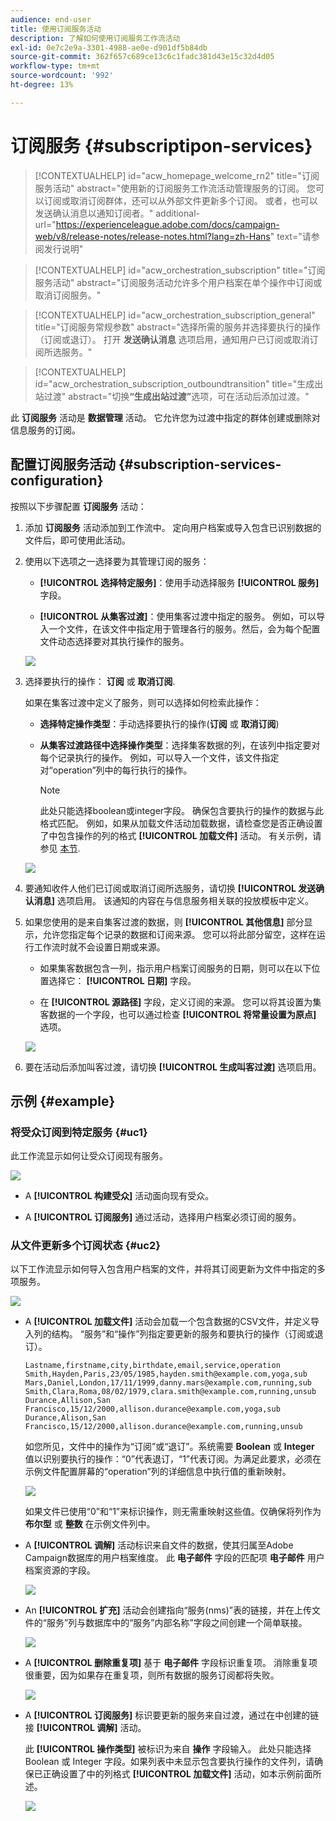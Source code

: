 ```yaml
---
audience: end-user
title: 使用订阅服务活动
description: 了解如何使用订阅服务工作流活动
exl-id: 0e7c2e9a-3301-4988-ae0e-d901df5b84db
source-git-commit: 362f657c689ce13c6c1fadc381d43e15c32d4d05
workflow-type: tm+mt
source-wordcount: '992'
ht-degree: 13%

---
```


# 订阅服务 {#subscriptipon-services}


>[!CONTEXTUALHELP]
>id="acw_homepage_welcome_rn2"
>title="订阅服务活动"
>abstract="使用新的订阅服务工作流活动管理服务的订阅。 您可以订阅或取消订阅群体，还可以从外部文件更新多个订阅。 或者，也可以发送确认消息以通知订阅者。"
>additional-url="https://experienceleague.adobe.com/docs/campaign-web/v8/release-notes/release-notes.html?lang=zh-Hans" text="请参阅发行说明"


>[!CONTEXTUALHELP]
>id="acw_orchestration_subscription"
>title="订阅服务活动"
>abstract="订阅服务活动允许多个用户档案在单个操作中订阅或取消订阅服务。"

>[!CONTEXTUALHELP]
>id="acw_orchestration_subscription_general"
>title="订阅服务常规参数"
>abstract="选择所需的服务并选择要执行的操作（订阅或退订）。 打开 **发送确认消息** 选项启用，通知用户已订阅或取消订阅所选服务。"

>[!CONTEXTUALHELP]
>id="acw_orchestration_subscription_outboundtransition"
>title="生成出站过渡"
>abstract="切换&#x200B;**“生成出站过渡”**&#x200B;选项，可在活动后添加过渡。"

此 **订阅服务** 活动是 **数据管理** 活动。 它允许您为过渡中指定的群体创建或删除对信息服务的订阅。

## 配置订阅服务活动 {#subscription-services-configuration}

按照以下步骤配置 **订阅服务** 活动：

1. 添加 **订阅服务** 活动添加到工作流中。 定向用户档案或导入包含已识别数据的文件后，即可使用此活动。

1. 使用以下选项之一选择要为其管理订阅的服务：

   * **[!UICONTROL 选择特定服务]**：使用手动选择服务 **[!UICONTROL 服务]** 字段。

   * **[!UICONTROL 从集客过渡]**：使用集客过渡中指定的服务。 例如，可以导入一个文件，在该文件中指定用于管理各行的服务。然后，会为每个配置文件动态选择要对其执行操作的服务。

   ![](../assets/workflow-subscription-service.png)

1. 选择要执行的操作： **订阅** 或 **取消订阅**.

   如果在集客过渡中定义了服务，则可以选择如何检索此操作：

   * **选择特定操作类型**：手动选择要执行的操作(**订阅** 或 **取消订阅**)

   * **从集客过渡路径中选择操作类型**：选择集客数据的列，在该列中指定要对每个记录执行的操作。 例如，可以导入一个文件，该文件指定对“operation”列中的每行执行的操作。

     >[!NOTE]
     >
     >此处只能选择boolean或integer字段。 确保包含要执行的操作的数据与此格式匹配。 例如，如果从加载文件活动加载数据，请检查您是否正确设置了中包含操作的列的格式 **[!UICONTROL 加载文件]** 活动。 有关示例，请参见 [本节](#uc2).

   ![](../assets/workflow-subscription-service-inbound.png)

1. 要通知收件人他们已订阅或取消订阅所选服务，请切换 **[!UICONTROL 发送确认消息]** 选项启用。 该通知的内容在与信息服务相关联的投放模板中定义。

1. 如果您使用的是来自集客过渡的数据，则 **[!UICONTROL 其他信息]** 部分显示，允许您指定每个记录的数据和订阅来源。 您可以将此部分留空，这样在运行工作流时就不会设置日期或来源。

   * 如果集客数据包含一列，指示用户档案订阅服务的日期，则可以在以下位置选择它： **[!UICONTROL 日期]** 字段。

   * 在 **[!UICONTROL 源路径]** 字段，定义订阅的来源。 您可以将其设置为集客数据的一个字段，也可以通过检查 **[!UICONTROL 将常量设置为原点]** 选项。

   ![](../assets/workflow-subscription-service-additional.png)

1. 要在活动后添加叫客过渡，请切换 **[!UICONTROL 生成叫客过渡]** 选项启用。

## 示例 {#example}

### 将受众订阅到特定服务 {#uc1}

此工作流显示如何让受众订阅现有服务。

![](../assets/workflow-subscription-service-uc1.png)

* A **[!UICONTROL 构建受众]** 活动面向现有受众。

* A **[!UICONTROL 订阅服务]** 通过活动，选择用户档案必须订阅的服务。

### 从文件更新多个订阅状态 {#uc2}

以下工作流显示如何导入包含用户档案的文件，并将其订阅更新为文件中指定的多项服务。

![](../assets/workflow-subscription-service-uc2.png)

* A **[!UICONTROL 加载文件]** 活动会加载一个包含数据的CSV文件，并定义导入列的结构。 “服务”和“操作”列指定要更新的服务和要执行的操作（订阅或退订）。

  ```
  Lastname,firstname,city,birthdate,email,service,operation
  Smith,Hayden,Paris,23/05/1985,hayden.smith@example.com,yoga,sub
  Mars,Daniel,London,17/11/1999,danny.mars@example.com,running,sub
  Smith,Clara,Roma,08/02/1979,clara.smith@example.com,running,unsub
  Durance,Allison,San Francisco,15/12/2000,allison.durance@example.com,yoga,sub
  Durance,Alison,San Francisco,15/12/2000,allison.durance@example.com,running,unsub
  ```

  如您所见，文件中的操作为“订阅”或“退订”。系统需要 **Boolean** 或 **Integer** 值以识别要执行的操作：“0”代表退订，“1”代表订阅。为满足此要求，必须在示例文件配置屏幕的“operation”列的详细信息中执行值的重新映射。

  ![](../assets/workflow-subscription-service-uc2-mapping.png)

  如果文件已使用“0”和“1”来标识操作，则无需重映射这些值。仅确保将列作为 **布尔型** 或 **整数** 在示例文件列中。

* A **[!UICONTROL 调解]** 活动标识来自文件的数据，使其归属至Adobe Campaign数据库的用户档案维度。 此 **电子邮件** 字段的匹配项 **电子邮件** 用户档案资源的字段。

  ![](../assets/workflow-subscription-service-uc2-enrichment.png)

* An **[!UICONTROL 扩充]** 活动会创建指向“服务(nms)”表的链接，并在上传文件的“服务”列与数据库中的“服务”内部名称”字段之间创建一个简单联接。

  ![](../assets/workflow-subscription-service-uc2-enrichment.png)

* A **[!UICONTROL 删除重复项]** 基于 **电子邮件** 字段标识重复项。 消除重复项很重要，因为如果存在重复项，则所有数据的服务订阅都将失败。

  ![](../assets/workflow-subscription-service-uc2-dedup.png)

* A **[!UICONTROL 订阅服务]** 标识要更新的服务来自过渡，通过在中创建的链接 **[!UICONTROL 调解]** 活动。

  此 **[!UICONTROL 操作类型]** 被标识为来自 **操作** 字段输入。 此处只能选择 Boolean 或 Integer 字段。如果列表中未显示包含要执行操作的文件列，请确保已正确设置了中的列格式 **[!UICONTROL 加载文件]** 活动，如本示例前面所述。

  ![](../assets/workflow-subscription-service-uc2-subscription.png)
